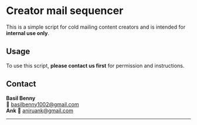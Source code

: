 # Creator mail sequencer
This is a simple script for cold mailing content creators and is intended for **internal use only**.  

## Usage  

To use this script, **please contact us first** for permission and instructions.  

## Contact  

**Basil Benny**  
📧 basilbenny1002@gmail.com  
**Ank**
📧 aniruank@gmail.com



---
